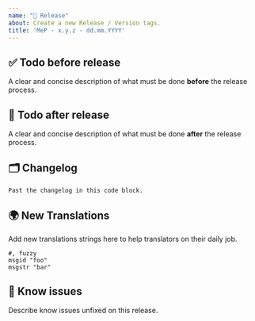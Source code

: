 ```yaml
---
name: "🔖 Release"
about: Create a new Release / Version tags.
title: 'MeP - x.y.z - dd.mm.YYYY'
---
```


## ✅ Todo before release

A clear and concise description of what must be done **before** the release process.

## 💪 Todo after release

A clear and concise description of what must be done **after** the release process.

## 🗂 Changelog

```
Past the changelog in this code block.
```

## 🌍 New Translations

Add new translations strings here to help translators on their daily job.

```
#, fuzzy
msgid "foo"
msgstr "bar"
```

## 🐞 Know issues

Describe know issues unfixed on this release.

